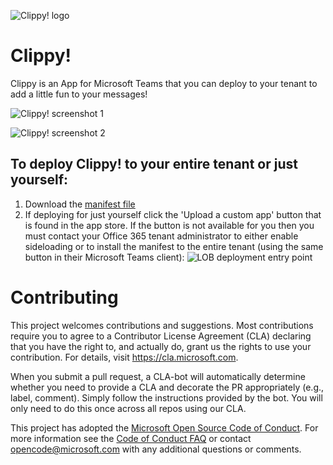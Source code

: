 ![Clippy! logo](https://github.com/cypheredout/microsoft-teams-clippy-app/blob/master/logo.png)

# Clippy!

Clippy is an App for Microsoft Teams that you can deploy to your tenant to add a little fun to your messages!

![Clippy! screenshot 1](https://github.com/cypheredout/microsoft-teams-clippy-app/blob/master/screenshot1.PNG)

![Clippy! screenshot 2](https://github.com/cypheredout/microsoft-teams-clippy-app/blob/master/screenshot2.PNG)

## To deploy Clippy! to your entire tenant or just yourself:
1. Download the [manifest file](https://github.com/cypheredout/microsoft-teams-clippy-app/blob/master/manifest/Clippy.zip)
1. If deploying for just yourself click the 'Upload a custom app' button that is found in the app store. If the button is not available for you then you must contact your Office 365 tenant administrator to either enable sideloading or to install the manifest to the entire tenant (using the same button in their Microsoft Teams client):
![LOB deployment entry point](https://github.com/cypheredout/microsoft-teams-clippy-app/blob/master/lob.png)

# Contributing

This project welcomes contributions and suggestions.  Most contributions require you to agree to a
Contributor License Agreement (CLA) declaring that you have the right to, and actually do, grant us
the rights to use your contribution. For details, visit https://cla.microsoft.com.

When you submit a pull request, a CLA-bot will automatically determine whether you need to provide
a CLA and decorate the PR appropriately (e.g., label, comment). Simply follow the instructions
provided by the bot. You will only need to do this once across all repos using our CLA.

This project has adopted the [Microsoft Open Source Code of Conduct](https://opensource.microsoft.com/codeofconduct/).
For more information see the [Code of Conduct FAQ](https://opensource.microsoft.com/codeofconduct/faq/) or
contact [opencode@microsoft.com](mailto:opencode@microsoft.com) with any additional questions or comments.

